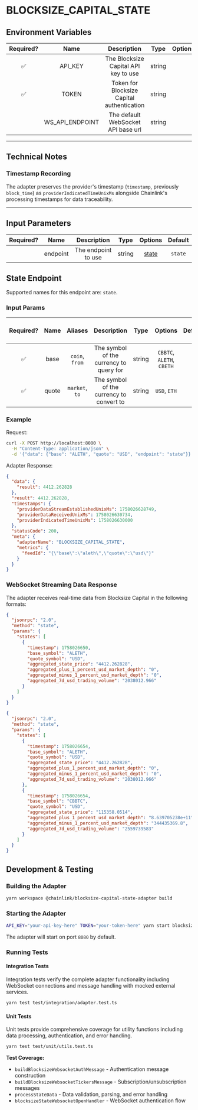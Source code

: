 # BLOCKSIZE_CAPITAL_STATE

## Environment Variables

| Required? |      Name       |                Description                 |  Type  | Options |                Default                 |
| :-------: | :-------------: | :----------------------------------------: | :----: | :-----: | :------------------------------------: |
|    ✅     |     API_KEY     |    The Blocksize Capital API key to use    | string |         |                                        |
|    ✅     |      TOKEN      | Token for Blocksize Capital authentication | string |         |                                        |
|           | WS_API_ENDPOINT |     The default WebSocket API base url     | string |         | `wss://blocksize.dev/marketdata/v1/ws` |

---

## Technical Notes

### Timestamp Recording

The adapter preserves the provider's timestamp (`timestamp`, previously `block_time`) as `providerIndicatedTimeUnixMs` alongside Chainlink's processing timestamps for data traceability.

---

## Input Parameters

| Required? |   Name   |     Description     |  Type  |         Options          | Default |
| :-------: | :------: | :-----------------: | :----: | :----------------------: | :-----: |
|           | endpoint | The endpoint to use | string | [state](#state-endpoint) | `state` |

## State Endpoint

Supported names for this endpoint are: `state`.

### Input Params

| Required? | Name  |    Aliases     |               Description                |  Type  |          Options          | Default | Depends On | Not Valid With |
| :-------: | :---: | :------------: | :--------------------------------------: | :----: | :-----------------------: | :-----: | :--------: | :------------: |
|    ✅     | base  | `coin`, `from` | The symbol of the currency to query for  | string | `CBBTC`, `ALETH`, `CBETH` |         |            |                |
|    ✅     | quote | `market`, `to` | The symbol of the currency to convert to | string |       `USD`, `ETH`        |         |            |                |

### Example

Request:

```bash
curl -X POST http://localhost:8080 \
  -H "Content-Type: application/json" \
  -d '{"data": {"base": "ALETH", "quote": "USD", "endpoint": "state"}}'
```

Adapter Response:

```json
{
  "data": {
    "result": 4412.262828
  },
  "result": 4412.262828,
  "timestamps": {
    "providerDataStreamEstablishedUnixMs": 1758026628749,
    "providerDataReceivedUnixMs": 1758026630734,
    "providerIndicatedTimeUnixMs": 1758026630000
  },
  "statusCode": 200,
  "meta": {
    "adapterName": "BLOCKSIZE_CAPITAL_STATE",
    "metrics": {
      "feedId": "{\"base\":\"aleth\",\"quote\":\"usd\"}"
    }
  }
}
```

### WebSocket Streaming Data Response

The adapter receives real-time data from Blocksize Capital in the following formats:

```json
{
  "jsonrpc": "2.0",
  "method": "state",
  "params": {
    "states": [
      {
        "timestamp": 1758026650,
        "base_symbol": "ALETH",
        "quote_symbol": "USD",
        "aggregated_state_price": "4412.262828",
        "aggregated_plus_1_percent_usd_market_depth": "0",
        "aggregated_minus_1_percent_usd_market_depth": "0",
        "aggregated_7d_usd_trading_volume": "2038012.966"
      }
    ]
  }
}
```

```json
{
  "jsonrpc": "2.0",
  "method": "state",
  "params": {
    "states": [
      {
        "timestamp": 1758026654,
        "base_symbol": "ALETH",
        "quote_symbol": "USD",
        "aggregated_state_price": "4412.262828",
        "aggregated_plus_1_percent_usd_market_depth": "0",
        "aggregated_minus_1_percent_usd_market_depth": "0",
        "aggregated_7d_usd_trading_volume": "2038012.966"
      },
      {
        "timestamp": 1758026654,
        "base_symbol": "CBBTC",
        "quote_symbol": "USD",
        "aggregated_state_price": "115358.0514",
        "aggregated_plus_1_percent_usd_market_depth": "8.639705238e+11",
        "aggregated_minus_1_percent_usd_market_depth": "344435369.8",
        "aggregated_7d_usd_trading_volume": "2559739583"
      }
    ]
  }
}
```

## Development & Testing

### Building the Adapter

```bash
yarn workspace @chainlink/blocksize-capital-state-adapter build
```

### Starting the Adapter

```bash
API_KEY="your-api-key-here" TOKEN="your-token-here" yarn start blocksize-capital-state
```

The adapter will start on port `8080` by default.

### Running Tests

#### Integration Tests

Integration tests verify the complete adapter functionality including WebSocket connections and message handling with mocked external services.

```bash
yarn test test/integration/adapter.test.ts
```

#### Unit Tests

Unit tests provide comprehensive coverage for utility functions including data processing, authentication, and error handling.

```bash
yarn test test/unit/utils.test.ts
```

**Test Coverage:**

- `buildBlocksizeWebsocketAuthMessage` - Authentication message construction
- `buildBlocksizeWebsocketTickersMessage` - Subscription/unsubscription messages
- `processStateData` - Data validation, parsing, and error handling
- `blocksizeStateWebsocketOpenHandler` - WebSocket authentication flow
